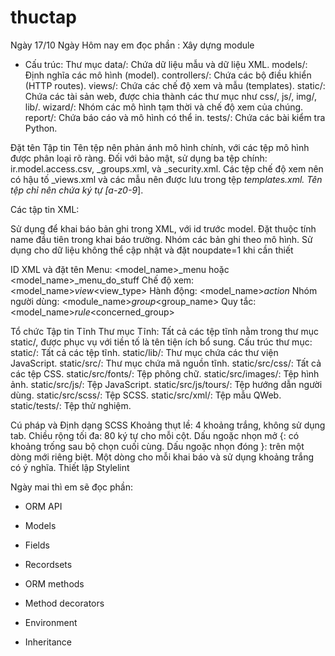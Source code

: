# thuctap

 Ngày 17/10
Ngày Hôm nay em đọc phần : Xây dựng module
 + Cấu trúc: 
 Thư mục
data/: Chứa dữ liệu mẫu và dữ liệu XML.
models/: Định nghĩa các mô hình (model).
controllers/: Chứa các bộ điều khiển (HTTP routes).
views/: Chứa các chế độ xem và mẫu (templates).
static/: Chứa các tài sản web, được chia thành các thư mục như css/, js/, img/, lib/.
wizard/: Nhóm các mô hình tạm thời và chế độ xem của chúng.
report/: Chứa báo cáo và mô hình có thể in.
tests/: Chứa các bài kiểm tra Python.

Đặt tên Tập tin
Tên tệp nên phản ánh mô hình chính, với các tệp mô hình được phân loại rõ ràng.
Đối với bảo mật, sử dụng ba tệp chính: ir.model.access.csv, <module>_groups.xml, và <model>_security.xml.
Các tệp chế độ xem nên có hậu tố _views.xml và các mẫu nên được lưu trong tệp <model>_templates.xml.
Tên tệp chỉ nên chứa ký tự [a-z0-9_].

Các tập tin XML: 

Sử dụng <record> để khai báo bản ghi trong XML, với id trước model.
Đặt thuộc tính name đầu tiên trong khai báo trường.
Nhóm các bản ghi theo mô hình.
Sử dụng <data> cho dữ liệu không thể cập nhật và đặt noupdate=1 khi cần thiết

ID XML và đặt tên
Menu: <model_name>_menu hoặc <model_name>_menu_do_stuff
Chế độ xem: <model_name>_view_<view_type>
Hành động: <model_name>_action_<detail>
Nhóm người dùng: <module_name>_group_<group_name>
Quy tắc: <model_name>_rule_<concerned_group>

Tổ chức Tập tin Tĩnh
Thư mục Tĩnh: Tất cả các tệp tĩnh nằm trong thư mục static/, được phục vụ với tiền tố là tên tiện ích bổ sung.
Cấu trúc thư mục:
static/: Tất cả các tệp tĩnh.
static/lib/: Thư mục chứa các thư viện JavaScript.
static/src/: Thư mục chứa mã nguồn tĩnh.
static/src/css/: Tất cả các tệp CSS.
static/src/fonts/: Tệp phông chữ.
static/src/images/: Tệp hình ảnh.
static/src/js/: Tệp JavaScript.
static/src/js/tours/: Tệp hướng dẫn người dùng.
static/src/scss/: Tệp SCSS.
static/src/xml/: Tệp mẫu QWeb.
static/tests/: Tệp thử nghiệm.

Cú pháp và Định dạng SCSS
Khoảng thụt lề: 4 khoảng trắng, không sử dụng tab.
Chiều rộng tối đa: 80 ký tự cho mỗi cột.
Dấu ngoặc nhọn mở {: có khoảng trống sau bộ chọn cuối cùng.
Dấu ngoặc nhọn đóng }: trên một dòng mới riêng biệt.
Một dòng cho mỗi khai báo và sử dụng khoảng trắng có ý nghĩa.
Thiết lập Stylelint

Ngày mai thì em sẽ đọc phần:
+ ORM API
* Models
* Fields
* Recordsets
* ORM methods

* Method decorators
* Environment
* Inheritance
